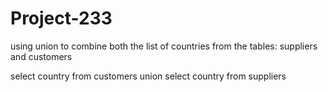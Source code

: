 # Project-233

using union to combine both the list of countries from the tables: suppliers and customers

select country from customers
union
select country from suppliers
